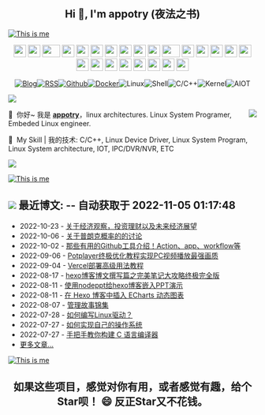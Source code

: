 <h2 align="center">Hi 👋, I'm appotry (夜法之书) </h1>

[![This is me](https://readme-typing-svg.herokuapp.com/?size=30&color=15485F&center=true&vCenter=true&width=1400&lines=%F0%9F%92%A1+%E4%BD%A0%E7%9C%8B%E5%88%B0%EF%BC%8C%E4%BD%A0%E6%83%B3%E7%9C%8B%E5%88%B0%E7%9A%84%EF%BC%9B%E4%BD%A0%E5%90%AC%E5%88%B0%EF%BC%8C%E4%BD%A0%E6%83%B3%E5%90%AC%E5%88%B0%E7%9A%84%EF%BC%9B%E4%BD%A0%E7%9B%B8%E4%BF%A1%EF%BC%8C%E4%BD%A0%E6%83%B3%E7%9B%B8%E4%BF%A1%E7%9A%84%EF%BC%81)](https://git.io/typing-svg)

<div align="center">
    <img src="https://cdn.17lai.site/media/pic/parrots/githubparrot.webp" width="25" height="25"/>
    <img src="https://cdn.17lai.site/media/pic/parrots/iranparrot.webp" width="25" height="25"/>
    <img src="https://cdn.17lai.site/media/pic/parrots/asyncparrot.webp" width="36" height="25"/>
    <img src="https://cdn.17lai.site/media/pic/parrots/exceptionallyfastparrot.webp" width="25" height="25"/>
    <img src="https://cdn.17lai.site/media/pic/parrots/60fpsparrot.webp" width="25" height="25"/>
    <img src="https://cdn.17lai.site/media/pic/parrots/jumpingparrot.webp" width="25" height="25"/>
    <img src="https://cdn.17lai.site/media/pic/parrots/opensourceparrot.webp" width="25" height="25"/>
    <img src="https://cdn.17lai.site/media/pic/parrots/dealwithitnowparrot.webp" width="25" height="25"/>
    <img src="https://cdn.17lai.site/media/pic/parrots/hypnoparrotlight.webp" width="25" height="25"/>
    <img src="https://cdn.17lai.site/media/pic/parrots/databaseparrot.webp" width="25" height="25"/>
    <img src="https://cdn.17lai.site/media/pic/parrots/fixparrot.webp" width="36" height="25"/>
    <img src="https://cdn.17lai.site/media/pic/parrots/laptop_parrot.webp" width="25" height="25"/>
    <img src="https://cdn.17lai.site/media/pic/parrots/spinningparrot.webp" width="25" height="25"/>
    <img src="https://cdn.17lai.site/media/pic/parrots/levitationparrot.webp" width="25" height="25"/>
    <img src="https://cdn.17lai.site/media/pic/parrots/meldparrot.webp" width="25" height="25"/>
    <img src="https://cdn.17lai.site/media/pic/parrots/slomoparrot.webp" width="25" height="25"/>
    <img src="https://cdn.17lai.site/media/pic/parrots/moonwalkingparrot.webp" width="25" height="25"/>
    <img src="https://cdn.17lai.site/media/pic/parrots/stableparrot.webp" width="25" height="25"/>
    <img src="https://cdn.17lai.site/media/pic/parrots/scienceparrot.webp" width="25" height="25"/>
    <img src="https://cdn.17lai.site/media/pic/parrots/pirateparrot.webp" width="25" height="25"/>
    <img src="https://cdn.17lai.site/media/pic/parrots/footballparrot.webp" width="25" height="25"/>
    <img src="https://cdn.17lai.site/media/pic/parrots/illuminatiparrot.webp" width="25" height="25"/>
    <img src="https://cdn.17lai.site/media/pic/parrots/hypnoparrotdark.webp" width="25" height="25"/>
    <img src="https://cdn.17lai.site/media/pic/parrots/mustacheparrot.webp" width="25" height="25"/>
</div>

<div align="center" >
  
[![Blog](https://img.shields.io/badge/Blog-%23FFA500.svg?&style=for-the-badge&logo=rss&logoColor=white)](https://blog.17lai.site)[![RSS](https://img.shields.io/badge/RSS-orange.svg?&style=for-the-badge&logo=rss&logoColor=white)](https://cdn.jsdelivr.net/gh/appotry/hexo@latest/atom.xml)[![Github](https://img.shields.io/badge/-Github-%23EEEEEE?logo=Github&style=for-the-badge&logoColor=black)](https://github.com/appotry)[![Docker](https://img.shields.io/badge/-Docker-%232496ED?logo=Docker&style=for-the-badge&logoColor=black)](https://hub.docker.com/u/bloodstar)![Linux](https://img.shields.io/badge/-Linux-%257A143?logo=Linux&style=for-the-badge&logoColor=black)![Shell](https://img.shields.io/badge/-Shell-%233776AB?logo=Windows%20Terminal&style=for-the-badge&logoColor=white)![C/C++](https://img.shields.io/badge/-C/C++-%23EEEEEE?logo=C&style=for-the-badge&logoColor=black)![Kernel](https://img.shields.io/badge/-Kernel-%234FC08D?logo=linux&style=for-the-badge&logoColor=white)![AIOT](https://img.shields.io/badge/-AIOT-yellowgreen?logo=IOTA&style=for-the-badge&logoColor=black)

</div>

<!--Trap--:)-->
<a href="https://github.com/404"><img src="https://blog.17lai.site/medias_webp/line.webp"></a>

<img align="right" src="https://ghstats.17lai.site/api?username=appotry&show_icons=true&icon_color=0366d6&text_color=24292e&bg_color=ffffff&hide_title=false" />

🤗 &nbsp;你好~ 我是 [**appotry**](https://blog.17lai.site)，linux architectures. Linux System Programer, Embeded Linux engineer.

🌈 &nbsp;My Skill | 我的技术: C/C++, Linux Device Driver, Linux System Program, Linux System architecture,  IOT, IPC/DVR/NVR, ETC

<!--Trap--:)-->
<a href="https://github.com/404"><img src="https://blog.17lai.site/medias_webp/line.webp"></a>

[![This is me](https://readme-typing-svg.herokuapp.com/?size=30&color=15485F&center=true&vCenter=true&width=1400&lines=%F0%9F%92%A1+%E7%9C%9F%E7%BB%8F%E4%B8%80%E5%8F%A5%E8%AF%9D%EF%BC%8C%E5%81%87%E7%BB%8F%E4%BC%A0%E4%B8%87%E5%8D%B7%EF%BC%81)](https://git.io/typing-svg)

## <a title="My Blog Site" target="_blank" href="https://blog.17lai.site/"><img src="https://img.shields.io/badge/%E5%8D%9A%E5%AE%A2%20(blog)-blog.17lai.site-orange" /></a> 最近博文:  -- 自动获取于 2022-11-05 01:17:48
* 2022-10-23 - [关于经济观察，投资理财以及未来经济展望](https://blog.17lai.site/posts/bbc8a231/            )
* 2022-10-06 - [关于普朗克概率的的讨论](https://blog.17lai.site/posts/60146716/            )
* 2022-10-02 - [那些有用的Github工具介绍！Action、app、workflow等](https://blog.17lai.site/posts/78c3371/            )
* 2022-09-06 - [Potplayer终极优化教程实现PC视频播放最强画质](https://blog.17lai.site/posts/2f8fb473/            )
* 2022-09-04 - [Vercel部署高级用法教程](https://blog.17lai.site/posts/e922fac8/            )
* 2022-08-17 - [hexo博客博文撰写篇之完美笔记大攻略终极完全版](https://blog.17lai.site/posts/253706ff/            )
* 2022-08-11 - [使用nodeppt给hexo博客嵌入PPT演示](https://blog.17lai.site/posts/546887ac/            )
* 2022-08-11 - [在 Hexo 博客中插入 ECharts 动态图表](https://blog.17lai.site/posts/217ccdc1/            )
* 2022-08-07 - [管理故事锦集](https://blog.17lai.site/posts/a6477052/            )
* 2022-07-28 - [如何编写Linux驱动？](https://blog.17lai.site/posts/ed364362/            )
* 2022-07-27 - [如何实现自己的操作系统](https://blog.17lai.site/posts/ffcce55d/            )
* 2022-07-27 - [手把手教你构建 C 语言编译器](https://blog.17lai.site/posts/32570315/            )
* [更多文章...](https://blog.17lai.site/) 

[![This is me](https://readme-typing-svg.herokuapp.com/?size=30&color=15485F&center=true&vCenter=true&width=1400&lines=%F0%9F%92%A1+%E4%BD%A0%E7%9C%8B%E5%88%B0%E7%9A%84%EF%BC%8C%E6%98%AF%E5%88%AB%E4%BA%BA%E6%83%B3%E8%AE%A9%E4%BD%A0%E7%9C%8B%E5%88%B0%E7%9A%84%EF%BC%9B%E4%BD%A0%E5%90%AC%E5%88%B0%E7%9A%84%EF%BC%8C%E6%98%AF%E5%88%AB%E4%BA%BA%E6%83%B3%E8%AE%A9%E4%BD%A0%E5%90%AC%E5%88%B0%E7%9A%84%EF%BC%9B%E4%BD%A0%E7%9B%B8%E4%BF%A1%E7%9A%84%EF%BC%8C%E6%98%AF%E5%88%AB%E4%BA%BA%E6%83%B3%E8%AE%A9%E4%BD%A0%E7%9B%B8%E4%BF%A1%E7%9A%84%EF%BC%81)](https://git.io/typing-svg)

<h2 align="center">如果这些项目，感觉对你有用，或者感觉有趣，给个Star呗！ 😄 反正Star又不花钱。</h2>

<!--
### Hi there 👋

**appotry/appotry** is a ✨ _special_ ✨ repository because its `README.md` (this file) appears on your GitHub profile.

Here are some ideas to get you started:
- 👯 I’m looking to collaborate on ...
- 🤔 I’m looking for help with ...
- 💬 Ask me about ...
- 😄 Pronouns: ...
- ⚡ Fun fact: ...
- 🔭 Linux System Programer, Embeded Linux engineer.
- 🌱 My Skill | 我的技术: C/C++, Linux Device Driver, Linux System Program, Linux System architecture,  IOT, IPC/DVR/NVR, ETC
- 📫 My blog | 个人博客: https://blog.17lai.site
-->

